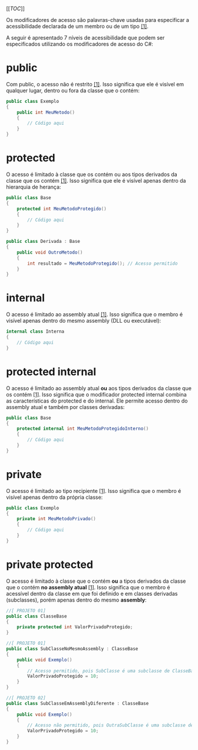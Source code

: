 [[_TOC_]]

Os modificadores de acesso são palavras-chave usadas para especificar a acessibilidade declarada de um membro ou de um tipo [[1]](/Advanced-Business-Development-with-.NET/1º-Semestre/Aula-04-%2D-Csharp,-uso-avançado-de-Modificadores-de-Acesso,-Palavras%2DChave,-Construtores,-Interfaces-e-Namespaces/Referências).

A seguir é apresentado 7 níveis de acessibilidade que podem ser especificados utilizando os modificadores de acesso do C#:

# public

Com public, o acesso não é restrito [[1]](/Advanced-Business-Development-with-.NET/1º-Semestre/Aula-04-%2D-Csharp,-uso-avançado-de-Modificadores-de-Acesso,-Palavras%2DChave,-Construtores,-Interfaces-e-Namespaces/Referências). Isso significa que ele é visível em qualquer lugar, dentro ou fora da classe que o contém:

```csharp     
public class Exemplo
{
    public int MeuMetodo()
    {
        // Código aqui
    }
}
```

# protected

O acesso é limitado à classe que os contém ou aos tipos derivados da classe que os contém [[1]](/Advanced-Business-Development-with-.NET/1º-Semestre/Aula-04-%2D-Csharp,-uso-avançado-de-Modificadores-de-Acesso,-Palavras%2DChave,-Construtores,-Interfaces-e-Namespaces/Referências). Isso significa que ele é visível apenas dentro da hierarquia de herança:

```csharp
public class Base
{
    protected int MeuMetodoProtegido()
    {
        // Código aqui
    }
}

public class Derivada : Base
{
    public void OutroMetodo()
    {
        int resultado = MeuMetodoProtegido(); // Acesso permitido
    }
}
```

# internal

      
O acesso é limitado ao assembly atual [[1]](/Advanced-Business-Development-with-.NET/1º-Semestre/Aula-04-%2D-Csharp,-uso-avançado-de-Modificadores-de-Acesso,-Palavras%2DChave,-Construtores,-Interfaces-e-Namespaces/Referências). Isso significa que o membro é visível apenas dentro do mesmo assembly (DLL ou executável):

```csharp     
internal class Interna
{
    // Código aqui
}
```

# protected internal

O acesso é limitado ao assembly atual **ou** aos tipos derivados da classe que os contém [[1]](/Advanced-Business-Development-with-.NET/1º-Semestre/Aula-04-%2D-Csharp,-uso-avançado-de-Modificadores-de-Acesso,-Palavras%2DChave,-Construtores,-Interfaces-e-Namespaces/Referências). Isso significa que o modificador protected internal combina as características do protected e do internal. Ele permite acesso dentro do assembly atual e também por classes derivadas:

```csharp
public class Base
{
    protected internal int MeuMetodoProtegidoInterno()
    {
        // Código aqui
    }
}
```

# private

O acesso é limitado ao tipo recipiente [[1]](/Advanced-Business-Development-with-.NET/1º-Semestre/Aula-04-%2D-Csharp,-uso-avançado-de-Modificadores-de-Acesso,-Palavras%2DChave,-Construtores,-Interfaces-e-Namespaces/Referências). Isso significa que o membro é visível apenas dentro da própria classe:

```csharp      
public class Exemplo
{
    private int MeuMetodoPrivado()
    {
        // Código aqui
    }
}
```

# private protected

O acesso é limitado à classe que o contém **ou** a tipos derivados da classe que o contém **no assembly atual** [[1]](/Advanced-Business-Development-with-.NET/1º-Semestre/Aula-04-%2D-Csharp,-uso-avançado-de-Modificadores-de-Acesso,-Palavras%2DChave,-Construtores,-Interfaces-e-Namespaces/Referências). Isso significa que o membro é acessível dentro da classe em que foi definido e em classes derivadas (subclasses), porém apenas dentro do mesmo **assembly**:

```csharp      
//[ PROJETO 01]
public class ClasseBase
{
    private protected int ValorPrivadoProtegido;
}

//[ PROJETO 01]
public class SubClasseNoMesmoAssembly : ClasseBase
{
    public void Exemplo()
    {
        // Acesso permitido, pois SubClasse é uma subclasse de ClasseBase e estão no mesmo assembly.
        ValorPrivadoProtegido = 10;
    }
}

//[ PROJETO 02]
public class SubClasseEmAssemblyDiferente : ClasseBase
{
    public void Exemplo()
    {
        // Acesso não permitido, pois OutraSubClasse é uma subclasse de ClasseBase, mas estão em assemblies diferentes.
        ValorPrivadoProtegido = 10;
    }
}
```

